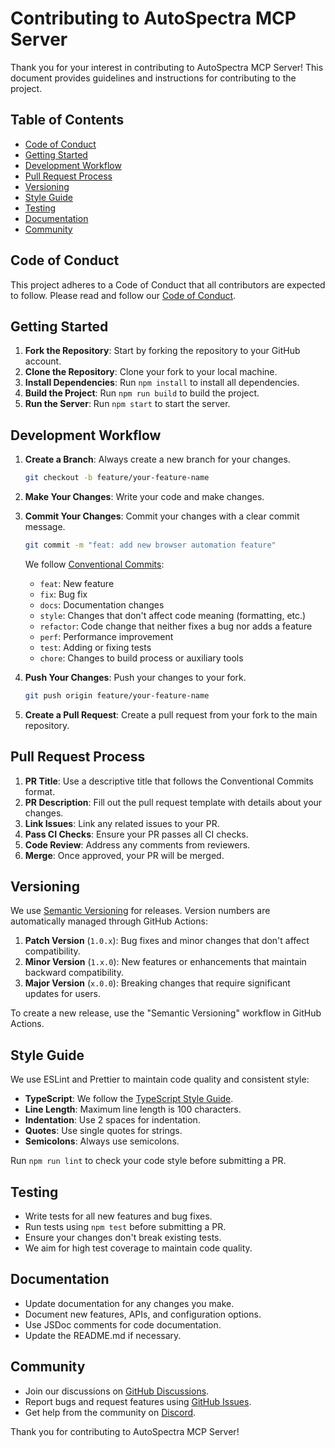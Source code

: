 # Contributing to AutoSpectra MCP Server

Thank you for your interest in contributing to AutoSpectra MCP Server! This document provides guidelines and instructions for contributing to the project.

## Table of Contents

- [Code of Conduct](#code-of-conduct)
- [Getting Started](#getting-started)
- [Development Workflow](#development-workflow)
- [Pull Request Process](#pull-request-process)
- [Versioning](#versioning)
- [Style Guide](#style-guide)
- [Testing](#testing)
- [Documentation](#documentation)
- [Community](#community)

## Code of Conduct

This project adheres to a Code of Conduct that all contributors are expected to follow. Please read and follow our [Code of Conduct](CODE_OF_CONDUCT.md).

## Getting Started

1. **Fork the Repository**: Start by forking the repository to your GitHub account.
2. **Clone the Repository**: Clone your fork to your local machine.
3. **Install Dependencies**: Run `npm install` to install all dependencies.
4. **Build the Project**: Run `npm run build` to build the project.
5. **Run the Server**: Run `npm start` to start the server.

## Development Workflow

1. **Create a Branch**: Always create a new branch for your changes.
   ```bash
   git checkout -b feature/your-feature-name
   ```

2. **Make Your Changes**: Write your code and make changes.

3. **Commit Your Changes**: Commit your changes with a clear commit message.
   ```bash
   git commit -m "feat: add new browser automation feature"
   ```

   We follow [Conventional Commits](https://www.conventionalcommits.org/):
   - `feat`: New feature
   - `fix`: Bug fix
   - `docs`: Documentation changes
   - `style`: Changes that don't affect code meaning (formatting, etc.)
   - `refactor`: Code change that neither fixes a bug nor adds a feature
   - `perf`: Performance improvement
   - `test`: Adding or fixing tests
   - `chore`: Changes to build process or auxiliary tools

4. **Push Your Changes**: Push your changes to your fork.
   ```bash
   git push origin feature/your-feature-name
   ```

5. **Create a Pull Request**: Create a pull request from your fork to the main repository.

## Pull Request Process

1. **PR Title**: Use a descriptive title that follows the Conventional Commits format.
2. **PR Description**: Fill out the pull request template with details about your changes.
3. **Link Issues**: Link any related issues to your PR.
4. **Pass CI Checks**: Ensure your PR passes all CI checks.
5. **Code Review**: Address any comments from reviewers.
6. **Merge**: Once approved, your PR will be merged.

## Versioning

We use [Semantic Versioning](https://semver.org/) for releases. Version numbers are automatically managed through GitHub Actions:

1. **Patch Version** (`1.0.x`): Bug fixes and minor changes that don't affect compatibility.
2. **Minor Version** (`1.x.0`): New features or enhancements that maintain backward compatibility.
3. **Major Version** (`x.0.0`): Breaking changes that require significant updates for users.

To create a new release, use the "Semantic Versioning" workflow in GitHub Actions.

## Style Guide

We use ESLint and Prettier to maintain code quality and consistent style:

- **TypeScript**: We follow the [TypeScript Style Guide](https://github.com/basarat/typescript-book/blob/master/docs/styleguide/styleguide.md).
- **Line Length**: Maximum line length is 100 characters.
- **Indentation**: Use 2 spaces for indentation.
- **Quotes**: Use single quotes for strings.
- **Semicolons**: Always use semicolons.

Run `npm run lint` to check your code style before submitting a PR.

## Testing

- Write tests for all new features and bug fixes.
- Run tests using `npm test` before submitting a PR.
- Ensure your changes don't break existing tests.
- We aim for high test coverage to maintain code quality.

## Documentation

- Update documentation for any changes you make.
- Document new features, APIs, and configuration options.
- Use JSDoc comments for code documentation.
- Update the README.md if necessary.

## Community

- Join our discussions on [GitHub Discussions](https://github.com/autospectra/autospectra-mcp-server/discussions).
- Report bugs and request features using [GitHub Issues](https://github.com/autospectra/autospectra-mcp-server/issues).
- Get help from the community on [Discord](https://discord.gg/autospectra).

Thank you for contributing to AutoSpectra MCP Server!
